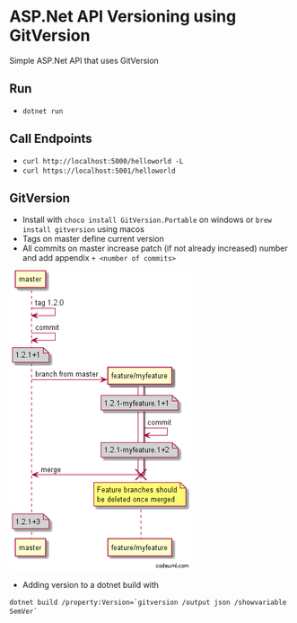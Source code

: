 # ASP.Net API Versioning using GitVersion

Simple ASP.Net API that uses GitVersion 

## Run 
* `dotnet run`

## Call Endpoints
* `curl http://localhost:5000/helloworld -L`
* `curl https://localhost:5001/helloworld`

## GitVersion
* Install with `choco install GitVersion.Portable` on windows or `brew install gitversion` using macos
* Tags on master define current version
* All commits on master increase patch (if not already increased) number and add appendix `+ <number of commits>`

![](./githubflow_feature-branch.png)

* Adding version to a dotnet build with 
```
dotnet build /property:Version=`gitversion /output json /showvariable SemVer`
```
